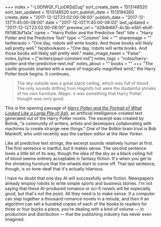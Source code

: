 +++
index = "-L0DfWQf_FLjoDRSdZug"
sort_create_date = 1513148520
sort_last_updated = 1513148520
sort_publish_date = 1513194300
create_date = "2017-12-12T23:02:00-08:00"
publish_date = "2017-12-13T11:45:00-08:00"
date = "2017-12-13T11:45:00-08:00"
last_updated = "2017-12-12T23:02:00-08:00"
preview_url = "d29db687-4c3b-e5b1-ebdf-f97d63bf1a1a"
name = "Harry Potter and the Predictive Text"
title = "Harry Potter and the Predictive Text"
type = "Column"
link = ""
shareimage = ""
twitterauto = "One day, robots will write books. And those books will likely sell pretty well."
facebookauto = "One day, robots will write books. And those books will likely sell pretty well."
make_image_tweet = "False"
notes_byline = ["writers/paul-constant.md"]
notes_tags = "notes/harry-potter-and-the-predictive-text.md"
notes_about = ""
books = ""
+++
"The castle grounds snarled with a wave of magically magnified wind," the Harry Potter book begins. It continues,  

<blockquote>The sky outside was a great black ceiling, which was full of blood. The only sounds drifting from Hagrid’s hut were the disdainful shrieks of his own furniture. Magic: it was something that Harry Potter thought was very good.</blockquote>

This is the opening passage of [*Harry Potter and the Portrait of What Looked Like a Large Pile of Ash*](http://botnik.org/content/harry-potter.html), an artificial intelligence-created text generated out of the Harry Potter novels. The excerpt was created by Botnik, "a community of writers, artists and developers collaborating with machines to create strange new things." One of the Botkin brain trust is Bob Mankoff, who until recently was the cartoon editor at the *New Yorker*.

Like all predictive text strings, the excerpt sounds relatively human at first. The first sentence is inartful, but it makes sense. The second sentence loses a little bit of its way, though the idea of the sky as a black ceiling full of blood seems entirely acceptable in fantasy fiction. It's when you get to the shrieking furniture that the wheels start to come off. That last sentence, though, is so tone-deaf that it's actually hilarious.

I have no doubt that one day AI will successfully write fiction. Newspapers already employ robots to write simple sports and business stories. I'm not saying that these AI-produced romance or sci-fi novels will be especially good, but that's not the point. All they need is to make sense. If a computer can slap together a thousand romance novels in a minute, and then if an algorithm can sell a hundred copies of each of the books to readers for three or four bucks a piece, you're dealing with a kind of volume — in production and distribution — that the publishing industry has never even imagined.